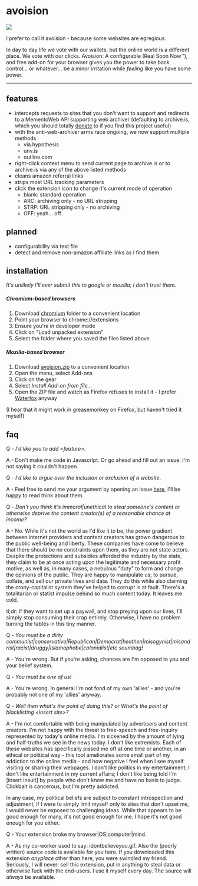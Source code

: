 # avoision
![](https://frinkiac.com/gif/S07E15/381314/384317.gif?b64lines=IEkgZG9uJ3Qgc2F5ICJldmFzaW9uLiIgCiBJIHNheSAiYXZvaXNpb24uIg==)

I prefer to call it avoision - because some websites are egregious.

In day to day life we vote with our wallets, but the online world is a different place.  We vote with our clicks.
Avoision: A configurable (Real Soon Now™), and free add-on for your browser gives you the power to take back
control... or whatever... be a minor irritation while *feeling* like you have some power.

---

## features

* intercepts requests to sites that you don't want to support and redirects to a MementoWeb API supporting web archiver (defaulting to archive.is, which you should totally [donate](https://liberapay.com/archiveis) to if you find this project useful)
* with the anti-web-archiver arms race ongoing, we now support multiple methods
  * via.hypothesis
  * unv.is
  * outline.com
* right-click context menu to send current page to archive.is or to archive.is via any of the above listed methods
* cleans amazon referral links
* strips most URL tracking parameters
* click the extension icon to change it's current mode of operation
  * blank: standard operation
  * ARC: archiving only - no URL stripping
  * STRP: URL stripping only - no archiving
  * OFF: yeah... off

## planned

* configurability via text file
* detect and remove non-amazon affiliate links as I find them

## installation

_It's unlikely I'll ever submit this to google or mozilla; I don't trust them._

##### Chromium-based browsers
1. Download [chromium](https://github.com/dryack/avoision/tree/master/chromium) folder to a convenient location
2. Point your browser to chrome://extensions
3. Ensure you're in developer mode
4. Click on "Load unpacked extension"
5. Select the folder where you saved the files listed above

##### Mozilla-based browser
1. Download [avoision.zip](https://github.com/dryack/avoision/blob/master/mozilla/avoision.zip) to a convenient location
2. Open the menu, select Add-ons
3. Click on the gear
4. Select _Install Add-on from file..._
5. Open the ZIP file and watch as Firefox refuses to install it - I prefer [Waterfox](https://www.waterfoxproject.org/) anyway

(I hear that it might work in greasemonkey on Firefox, but haven't tried it myself)

## faq

Q - _I'd like you to add \<feature>._<br>

A - Don't make me code in Javascript.  Or go ahead and fill out an issue.  I'm not saying it couldn't happen.


Q - _I'd like to argue over the inclusion or exclusion of a website._<br>

A - Feel free to send me your argument by opening an issue [here](https://github.com/dryack/avoision/issues/new/choose), I'll be happy to read think about them.


Q - _Don't you think it's immoral|unethical to steal someone's content or otherwise deprive the content creator(s) of a reasonable chance at income?_<br>

A - No.  While it's not the world as I'd like it to be, the power gradient between internet providers and content creators has grown dangerous to the public well-being and liberty.  These companies have come to believe that there should be no constraints upon them, as they are not state actors.  Despite the protections and subsidies afforded the industry by the state, they claim to be at once acting upon the legitimate and necessary profit motive, as well as, in many cases, a nebulous "duty" to form and change the opinions of the public.  They are happy to manipulate us; to pursue, collate, and sell our private lives and data.  They do this while also claiming the crony-capitalist system they've helped to corrupt is at fault.  There's a totalitarian or statist impulse behind so much content today.  It leaves me cold.

tl;dr:  If they want to set up a paywall, and stop preying upon our lives, I'll simply stop consuming their crap entirely.  Otherwise, I have no problem turning the tables in this tiny manner.


Q - _You must be a dirty communist|conservative|Republican|Democrat|heathen|misogynist|misandrist|racist|druggy|Islamophobe|colonialist|etc scumbag!_<br>

A - You're wrong.  But if you're asking, chances are I'm opposed to you and your belief system.


Q - _You must be one of us!_<br>

A - You're wrong.  In general I'm not fond of my own 'allies' - and you're probably not one of my 'allies' anyway.


Q - _Well then what's the point of doing this?  or What's the point of blacklisting \<insert site>?_<br>

A - I'm not comfortable with being manipulated by advertisers and content creators.  I'm not happy with the threat to free-speech and free-inquiry represented by today's online media.  I'm sickened by the amount of lying and half-truths we see in the news today.  I don't like extremists.  Each of these websites has specifically pissed me off at one time or another, in an ethical or political way - this tool ameliorates some small part of my addiction to the online media - and how negative I feel when I see myself visiting or sharing their webpages.  I don't like politics in my entertainment; I don't like entertainment in my current affairs; I don't like being told I'm [insert insult] by people who don't know me and have no basis to judge.  Clickbait is cancerous, but I'm pretty addicted.

In any case, my political beliefs are subject to constant introspection and adjustment, if I were to simply limit myself only to sites that don't upset me, I would never be exposed to challenging ideas.  While that appears to be good enough for many, it's not good enough for me.  I hope it's not good enough for you either.


Q - Your extension broke my browser|OS|computer|mind.<br>

A - As my co-worker used to say:  idontbelieveyou.gif.  Also the (poorly written) source code is available for you here.  If you downloaded this extension _anyplace_ other than here, you were swindled my friend.  Seriously, I will never:  sell this extension, put in anything to steal data or otherwise fuck with the end-users.  I use it myself every day.  The source will *always* be available.
